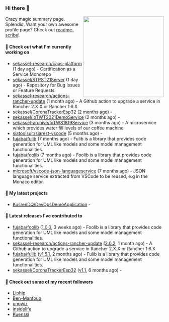 ### Hi there 👋

<img align="right" src="https://github.com/KosrenDQ.png?size=512" width="256">

Crazy magic summary page. Splendid.
Want your own awesome profile page? Check out [readme-scribe](https://github.com/muesli/readme-scribe)!

#### 👷 Check out what I'm currently working on

- [sekassel-research/caas-platform](https://github.com/sekassel-research/caas-platform) (1 day ago) - Certification as a Service Monorepo
- [sekassel/STPST21Server](https://github.com/sekassel/STPST21Server) (1 day ago) - Repository for Bug Issues or Feature Requests
- [sekassel-research/actions-rancher-update](https://github.com/sekassel-research/actions-rancher-update) (1 month ago) - A Github action to upgrade a service in Rancher 2.X.X or Rancher 1.6.X
- [sekassel/CoronaTrackerEsp32](https://github.com/sekassel/CoronaTrackerEsp32) (2 months ago) - 
- [sekassel/IoTWT2021DemoService](https://github.com/sekassel/IoTWT2021DemoService) (2 months ago) - 
- [sekassel-archive/IoTWS1819Service](https://github.com/sekassel-archive/IoTWS1819Service) (3 months ago) - A microservice which provides water fill levels of our coffee machine
- [siatoolsuit/siarest-vscode](https://github.com/siatoolsuit/siarest-vscode) (5 months ago) - 
- [fujaba/fulib](https://github.com/fujaba/fulib) (7 months ago) - Fulib is a library that provides code generation for UML like models and some model management functionalities.
- [fujaba/foolib](https://github.com/fujaba/foolib) (7 months ago) - Foolib is a library that provides code generation for UML like models and some model management functionalities.
- [microsoft/vscode-json-languageservice](https://github.com/microsoft/vscode-json-languageservice) (7 months ago) - JSON language service extracted from VSCode to be reused, e.g in the Monaco editor.

#### 🌱 My latest projects

- [KosrenDQ/DevOpsDemoApplication](https://github.com/KosrenDQ/DevOpsDemoApplication) - 

#### 🔭 Latest releases I've contributed to

- [fujaba/foolib](https://github.com/fujaba/foolib) ([1.0.0](https://github.com/fujaba/foolib/releases/tag/1.0.0), 3 weeks ago) - Foolib is a library that provides code generation for UML like models and some model management functionalities.
- [sekassel-research/actions-rancher-update](https://github.com/sekassel-research/actions-rancher-update) ([2.0.2](https://github.com/sekassel-research/actions-rancher-update/releases/tag/2.0.2), 1 month ago) - A Github action to upgrade a service in Rancher 2.X.X or Rancher 1.6.X
- [fujaba/fulib](https://github.com/fujaba/fulib) ([v1.5.1](https://github.com/fujaba/fulib/releases/tag/v1.5.1), 2 months ago) - Fulib is a library that provides code generation for UML like models and some model management functionalities.
- [sekassel/CoronaTrackerEsp32](https://github.com/sekassel/CoronaTrackerEsp32) ([v1.1](https://github.com/sekassel/CoronaTrackerEsp32/releases/tag/v1.1), 6 months ago) - 

#### 👯 Check out some of my recent followers

- [Liphip](https://github.com/Liphip)
- [Ben-Manfouo](https://github.com/Ben-Manfouo)
- [unowiz](https://github.com/unowiz)
- [insidelife](https://github.com/insidelife)
- [Kuenssi](https://github.com/Kuenssi)
